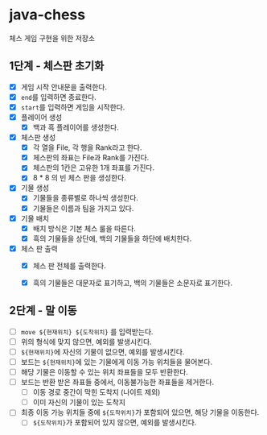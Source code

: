 # java-chess
체스 게임 구현을 위한 저장소

## 1단계 - 체스판 초기화

- [x] 게임 시작 안내문을 출력한다.
- [x] `end`를 입력하면 종료한다.
- [x] `start`를 입력하면 게임을 시작한다.
- [x] 플레이어 생성
  - [x] 백과 흑 플레이어를 생성한다.
- [x] 체스판 생성
  - [x] 각 열을 File, 각 행을 Rank라고 한다.
  - [x] 체스판의 좌표는 File과 Rank를 가진다.
  - [x] 체스판의 1칸은 고유한 1개 좌표를 가진다.
  - [x] 8 * 8 의 빈 체스 판을 생성한다.
- [x] 기물 생성
  - [x] 기물들을 종류별로 하나씩 생성한다.
  - [x] 기물들은 이름과 팀을 가지고 있다.
- [x] 기물 배치
  - [x] 배치 방식은 기본 체스 룰을 따른다.
  - [x] 흑의 기물들을 상단에, 백의 기물들을 하단에 배치한다.
- [x] 체스 판 출력
  - [x] 체스 판 전체를 출력한다.
  - [x] 흑의 기물들은 대문자로 표기하고, 백의 기물들은 소문자로 표기한다.



## 2단계 - 말 이동

- [ ] `move ${현재위치} ${도착위치}` 를 입력받는다.
- [ ] 위의 형식에 맞지 않으면, 예외를 발생시킨다.
- [ ] `${현재위치}`에 자신의 기물이 없으면, 예외를 발생시킨다.
- [ ] 보드는 `${현재위치}`에 있는 기물에게 이동 가능 위치들을 물어본다.
- [ ] 해당 기물은 이동할 수 있는 위치 좌표들을 모두 반환한다.
- [ ] 보드는 반환 받은 좌표들 중에서, 이동불가능한 좌표들을 제거한다.
  - [ ] 이동 경로 중간이 막힌 도착지 (나이트 제외)
  - [ ] 이미 자신의 기물이 있는 도착지
- [ ] 최종 이동 가능 위치들 중에 `${도착위치}`가 포함되어 있으면, 해당 기물을 이동한다.
  - [ ] `${도착위치}`가 포함되어 있지 않으면, 예외를 발생시킨다.